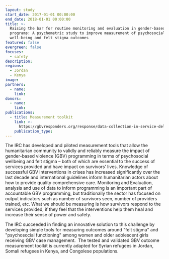 ```yaml
---
layout: study
start_date: 2017-01-01 00:00:00
end_date: 2018-01-01 00:00:00
title: >-
  Raising the bar for routine monitoring and evaluation in gender-based violence
  programs: A psychometric study to improve measurement of psychosocial
  well-being and felt stigma outcomes
featured: false
evergreen: false
focuses:
  - safety
description:
regions:
  - Jordan
  - Kenya
image:
partners:
  - name:
    link:
donors:
  - name:
    link:
publications:
  - title: Measurement toolkit
    link: >-
      https://gbvresponders.org/response/data-collection-in-service-delivery/#Gender-BasedCaseManagementOutcomeMonitoringToolkit
    publication_type:
---
```


The IRC has developed and piloted measurement tools that allow the humanitarian community to validly and reliably measure the impact of gender-based violence (GBV) programming in terms of psychosocial wellbeing and felt stigma – both of which are essential to the success of services provided and have impact on survivors’ lives. Knowledge of successful GBV interventions in crises has increased significantly over the last decade and international guidelines inform humanitarian actors about how to provide quality comprehensive care. Monitoring and Evaluation, analysis and use of data to inform programming is an important part of accountable GBV programming, but traditionally the sector has focused on output indicators such as number of survivors seen, number of providers trained, etc. What we should be measuring is how survivors respond to the services provided, if they feel that the interventions help them heal and increase their sense of power and safety.&nbsp;

The IRC succeeded in finding an innovative solution to this challenge by&nbsp; developing simple tools for measuring outcomes around "felt stigma" and&nbsp; "psychosocial functioning" among women and older adolescent girls receiving GBV case management.&nbsp; The tested and validated GBV outcome measurement toolkit is currently adapted for Syrian refugees in Jordan, Somali refugees in Kenya, and Congolese populations.